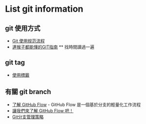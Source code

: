 # List git information

## git 使用方式
  * [Git 使用规范流程](http://www.ruanyifeng.com/blog/2015/08/git-use-process.html)
  * [連猴子都能懂的GIT指南](https://backlog.com/git-tutorial/tw/) ** 找時間讀過一遍

## git tag
  * [使用標籤](https://gitbook.tw/chapters/tag/using-tag.html)

## 有關 git branch
  * [了解 GitHub Flow](http://calvert.logdown.com/posts/2014/09/21/understanding-the-github-flow) - GitHub Flow 是一個基於分支的輕量化工作流程
  * [讓我們來了解 GitHub Flow 吧！](https://medium.com/@trylovetom/%E8%AE%93%E6%88%91%E5%80%91%E4%BE%86%E4%BA%86%E8%A7%A3-github-flow-%E5%90%A7-4144caf1f1bf)
  * [Git分支管理策略](http://www.ruanyifeng.com/blog/2012/07/git.html)



